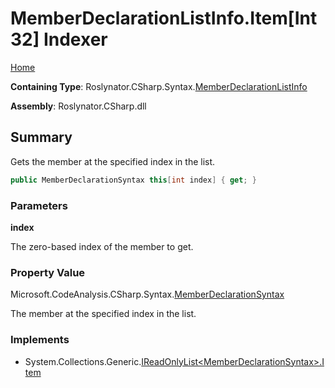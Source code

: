 <a name="_top"></a>

# MemberDeclarationListInfo\.Item\[Int32\] Indexer

[Home](../../../../../README.md#_top)

**Containing Type**: Roslynator\.CSharp\.Syntax\.[MemberDeclarationListInfo](../README.md#_top)

**Assembly**: Roslynator\.CSharp\.dll

## Summary

Gets the member at the specified index in the list\.

```csharp
public MemberDeclarationSyntax this[int index] { get; }
```

### Parameters

**index**

The zero\-based index of the member to get\. 

### Property Value

Microsoft\.CodeAnalysis\.CSharp\.Syntax\.[MemberDeclarationSyntax](https://docs.microsoft.com/en-us/dotnet/api/microsoft.codeanalysis.csharp.syntax.memberdeclarationsyntax)

The member at the specified index in the list\.

### Implements

* System\.Collections\.Generic\.[IReadOnlyList\<MemberDeclarationSyntax>.Item](https://docs.microsoft.com/en-us/dotnet/api/system.collections.generic.ireadonlylist-1.item)
